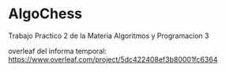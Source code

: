 # AlgoChess

Trabajo Practico 2 de la Materia Algoritmos y Programacion 3

overleaf del informa temporal: https://www.overleaf.com/project/5dc422408ef3b80001fc6364
